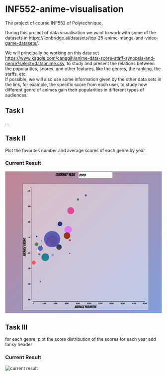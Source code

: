 # INF552-anime-visualisation

The project of course INF552 of Polytechnique,

During this project of data visualisation we want to work with some of the datasets in https://lionbridge.ai/datasets/top-25-anime-manga-and-video-game-datasets/. 

We will principally be working on this data set https://www.kaggle.com/canggih/anime-data-score-staff-synopsis-and-genre?select=dataanime.csv, 
to study and present the relations between the popularities, scores, and other features, like the genres, the ranking, the staffs, etc.  
If possible, we will also use some information given by the other data sets in the link, for example, the specific score from each user, to study how different genre of animes gain their popularities in different types of audiences. 

## Task I

...


## Task II
Plot the favorites number and average scores of each genre by year

### Current Result
![current result](/result/genre_2000.PNG)


## Task III
for each genre, plot the score  distribution of the scores for each year
add fansy header

### Current Result
![current result](/result/score_distribution.PNG)